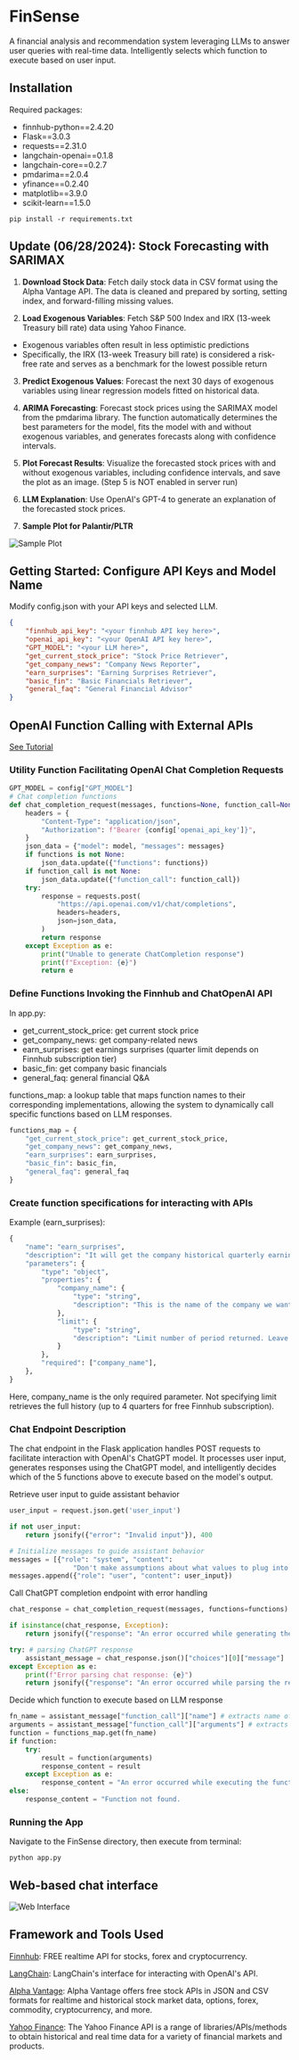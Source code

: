 <!-- PROJECT: AUTO-GENERATED DOCS START (do not remove) -->

# FinSense
A financial analysis and recommendation system leveraging LLMs to answer user queries with real-time data. Intelligently selects which function to execute based on user input.

## Installation
Required packages:
* finnhub-python==2.4.20
* Flask==3.0.3
* requests==2.31.0
* langchain-openai==0.1.8
* langchain-core==0.2.7
* pmdarima==2.0.4
* yfinance==0.2.40
* matplotlib==3.9.0
* scikit-learn==1.5.0
```
pip install -r requirements.txt
```

## Update (06/28/2024): Stock Forecasting with SARIMAX
1. **Download Stock Data**: Fetch daily stock data in CSV format using the Alpha Vantage API. The data is cleaned and prepared by sorting, setting index, and forward-filling missing values.

2. **Load Exogenous Variables**: Fetch S&P 500 Index and IRX (13-week Treasury bill rate) data using Yahoo Finance. 
* Exogenous variables often result in less optimistic predictions
* Specifically, the IRX (13-week Treasury bill rate) is considered a risk-free rate and serves as a benchmark for the lowest possible return

3. **Predict Exogenous Values**: Forecast the next 30 days of exogenous variables using linear regression models fitted on historical data.

4. **ARIMA Forecasting**: Forecast stock prices using the SARIMAX model from the pmdarima library. The function automatically determines the best parameters for the model, fits the model with and without exogenous variables, and generates forecasts along with confidence intervals.

5. **Plot Forecast Results**: Visualize the forecasted stock prices with and without exogenous variables, including confidence intervals, and save the plot as an image. (Step 5 is NOT enabled in server run)

6. **LLM Explanation**: Use OpenAI's GPT-4 to generate an explanation of the forecasted stock prices.

7. **Sample Plot for Palantir/PLTR**

![Sample Plot](https://github.com/sun770311/FinSense/blob/main/forecast.png)

## Getting Started: Configure API Keys and Model Name
Modify config.json with your API keys and selected LLM.
```json
{
    "finnhub_api_key": "<your finnhub API key here>",
    "openai_api_key": "<your OpenAI API key here>",
    "GPT_MODEL": "<your LLM here>",
    "get_current_stock_price": "Stock Price Retriever",
    "get_company_news": "Company News Reporter",
    "earn_surprises": "Earning Surprises Retriever",
    "basic_fin": "Basic Financials Retriever",
    "general_faq": "General Financial Advisor"
}
```

## OpenAI Function Calling with External APIs
[See Tutorial](https://www.pragnakalp.com/openai-function-calling-with-external-api-examples/)

### Utility Function Facilitating OpenAI Chat Completion Requests
```python
GPT_MODEL = config["GPT_MODEL"]
# Chat completion functions
def chat_completion_request(messages, functions=None, function_call=None, model=GPT_MODEL):
    headers = {
        "Content-Type": "application/json",
        "Authorization": f"Bearer {config['openai_api_key']}",
    }
    json_data = {"model": model, "messages": messages}
    if functions is not None:
        json_data.update({"functions": functions})
    if function_call is not None:
        json_data.update({"function_call": function_call})
    try:
        response = requests.post(
            "https://api.openai.com/v1/chat/completions",
            headers=headers,
            json=json_data,
        )
        return response
    except Exception as e:
        print("Unable to generate ChatCompletion response")
        print(f"Exception: {e}")
        return e
```

### Define Functions Invoking the Finnhub and ChatOpenAI API
In app.py:
* get_current_stock_price: get current stock price
* get_company_news: get company-related news
* earn_surprises: get earnings surprises (quarter limit depends on Finnhub subscription tier)
* basic_fin: get company basic financials
* general_faq: general financial Q&A

functions_map: a lookup table that maps function names to their corresponding implementations, allowing the system to dynamically call specific functions based on LLM responses.
```python
functions_map = {
    "get_current_stock_price": get_current_stock_price,
    "get_company_news": get_company_news,
    "earn_surprises": earn_surprises,
    "basic_fin": basic_fin,
    "general_faq": general_faq
}
```

### Create function specifications for interacting with APIs
Example (earn_surprises):
```python
{
    "name": "earn_surprises",
    "description": "It will get the company historical quarterly earnings surprise.",
    "parameters": {
        "type": "object",
        "properties": {
            "company_name": {
                "type": "string",
                "description": "This is the name of the company we want related news on.",
            },
            "limit": {
                "type": "string",
                "description": "Limit number of period returned. Leave blank to get the full history.",
            }
        },
        "required": ["company_name"],
    },
}
```
Here, company_name is the only required parameter. Not specifying limit retrieves the full history (up to 4 quarters for free Finnhub subscription).

### Chat Endpoint Description
The chat endpoint in the Flask application handles POST requests to facilitate interaction with OpenAI's ChatGPT model. It processes user input, generates responses using the ChatGPT model, and intelligently decides which of the 5 functions above to execute based on the model's output. 

Retrieve user input to guide assistant behavior
```python
user_input = request.json.get('user_input')

if not user_input:
    return jsonify({"error": "Invalid input"}), 400

# Initialize messages to guide assistant behavior
messages = [{"role": "system", "content": 
                "Don't make assumptions about what values to plug into functions. Ask for clarification if a user request is ambiguous."}]
messages.append({"role": "user", "content": user_input})
```

Call ChatGPT completion endpoint with error handling
```python
chat_response = chat_completion_request(messages, functions=functions)

if isinstance(chat_response, Exception):
    return jsonify({"response": "An error occurred while generating the response from ChatGPT."})

try: # parsing ChatGPT response
    assistant_message = chat_response.json()["choices"][0]["message"]
except Exception as e:
    print(f"Error parsing chat response: {e}")
    return jsonify({"response": "An error occurred while parsing the response from ChatGPT."})
```

Decide which function to execute based on LLM response
```python
fn_name = assistant_message["function_call"]["name"] # extracts name of function based on user input and context
arguments = assistant_message["function_call"]["arguments"] # extracts function arguments
function = functions_map.get(fn_name)
if function:
    try:
        result = function(arguments)
        response_content = result
    except Exception as e:
        response_content = "An error occurred while executing the function."
else:
    response_content = "Function not found.
```

### Running the App
Navigate to the FinSense directory, then execute from terminal:
```
python app.py
```

## Web-based chat interface
![Web Interface](https://github.com/sun770311/FinSense/blob/main/interface.jpg)

## Framework and Tools Used
[Finnhub](https://github.com/Finnhub-Stock-API/finnhub-python): FREE realtime API for stocks, forex and cryptocurrency.

[LangChain](https://js.langchain.com/v0.1/docs/integrations/chat/openai/): LangChain's interface for interacting with OpenAI's API.

[Alpha Vantage](https://www.alphavantage.co/): Alpha Vantage offers free stock APIs in JSON and CSV formats for realtime and historical stock market data, options, forex, commodity, cryptocurrency, and more.

[Yahoo Finance](https://finance.yahoo.com/): The Yahoo Finance API is a range of libraries/APIs/methods to obtain historical and real time data for a variety of financial markets and products.






